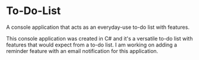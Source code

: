 # To-Do-List
A console application that acts as an everyday-use to-do list with features.

This console application was created in C# and it's a versatile to-do list with features that would expect from a to-do list. I am working on adding a reminder feature with an email notification for this application.
